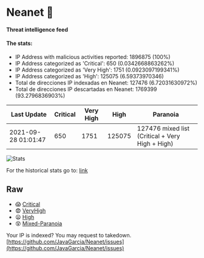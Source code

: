 # Neanet :hocho:
#### Threat intelligence feed
#### The stats:

- IP Address with malicious activities reported: 1896875 (100%)
- IP Address categorized as 'Critical':  650 (0.0342668863262%)
- IP Address categorized as 'Very High':  1751 (0.0923097199341%)
- IP Address categorized as 'High':  125075 (6.59373970346)
- Total de direcciones IP indexadas en Neanet:  127476 (6.72031630972%)
- Total de direcciones IP descartadas en Neanet:  1769399 (93.2796836903%)

| Last Update | Critical | Very High | High | Paranoia |
| --- | --- | --- | --- | --- |
| 2021-09-28 01:01:47 | 650 | 1751 | 125075 | 127476 mixed list (Critical + Very High + High)|

![Stats](https://docs.google.com/spreadsheets/d/e/2PACX-1vSnaNMIXVabIpDJjufMlzH7poXnshF3mgd8Is1g9ytUEzVsP5my4Trn8f-xkoLLQ38xpL3HtmUexLo6/pubchart?oid=501124687&format=image)

For the historical stats go to: [link](/stats.csv)
## Raw
- :scream: [Critical](https://raw.githubusercontent.com/JavaGarcia/Neanet/master/blacklists/neanet_critical.txt)
- :fearful: [VeryHigh](https://raw.githubusercontent.com/JavaGarcia/Neanet/master/blacklists/neanet_veryHigh.txtt)
- :frowning: [High](https://raw.githubusercontent.com/JavaGarcia/Neanet/master/blacklists/neanet_high.txt)
- :dizzy_face: [Mixed-Paranoia](https://raw.githubusercontent.com/JavaGarcia/Neanet/master/blacklists/neanet_all.txt)


Your IP is indexed? You may request to takedown. [https://github.com/JavaGarcia/Neanet/issues](https://github.com/JavaGarcia/Neanet/issues)

















































































































































































































































































































































































































































































































































































































































































































































































































































































































































































































































































































































































































































































































































































































































































































































































































































































































































































































































































































































































































































































































































































































































































































































































































































































































































































































































































































































































































































































































































































































































































































































































































































































































































































































































































































































































































































































































































































































































































































































































































































































































































































































































































































































































































































































































































































































































































































































































































































































































































































































































































































































































































































































































































































































































































































































































































































































































































































































































































































































































































































































































































































































































































































































































































































































































































































































































































































































































































































































































































































































































































































































































































































































































































































































































































































































































































































































































































































































































































































































































































































































































































































































































































































































































































































































































































































































































































































































































































































































































































































































































































































































































































































































